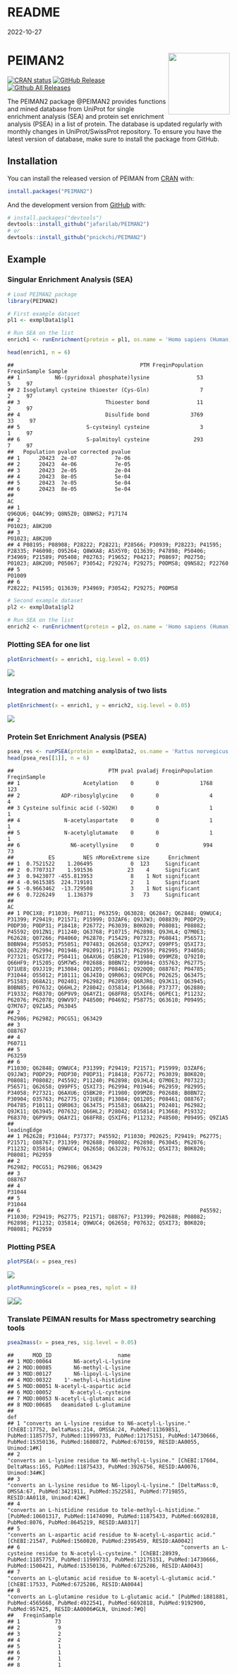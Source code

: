 README
================
2022-10-27

# PEIMAN2 <a href='https://github.com/pnickchi/PEIMAN2/'><img src="vignettes/logo.png" align="right" height="139"/></a>

<!-- badges: start -->

[![CRAN
status](https://www.r-pkg.org/badges/version/PEIMAN2)](https://cran.r-project.org/package=PEIMAN2)
[![GitHub
Release](https://img.shields.io/github/release/jafarilab/PEIMAN2?style=flat)](https://github.com/jafarilab/PEIMAN2/releases)
[![Github All
Releases](https://cranlogs.r-pkg.org/badges/PEIMAN2)](https://github.com/jafarilab/PEIMAN2)

<!-- badges: end -->

The PEIMAN2 package @PEIMAN2 provides functions and mined database from
UniProt for single enrichment analysis (SEA) and protein set enrichment
analysis (PSEA) in a list of protein. The database is updated regularly
with monthly changes in UniProt/SwissProt repository. To ensure you have
the latest version of database, make sure to install the package from
GitHub.

## Installation

You can install the released version of PEIMAN from
[CRAN](https://CRAN.R-project.org) with:

``` r
install.packages("PEIMAN2")
```

And the development version from [GitHub](https://github.com/) with:

``` r
# install.packages("devtools")
devtools::install_github("jafarilab/PEIMAN2")
# or
devtools::install_github("pnickchi/PEIMAN2")
```

## Example

### Singular Enrichment Analysis (SEA)

``` r
# Load PEIMAN2 package
library(PEIMAN2)

# First example dataset
pl1 <- exmplData1$pl1

# Run SEA on the list
enrich1 <- runEnrichment(protein = pl1, os.name = 'Homo sapiens (Human)')

head(enrich1, n = 6)
```

    ##                                        PTM FreqinPopulation FreqinSample Sample
    ## 1           N6-(pyridoxal phosphate)lysine               53            5     97
    ## 2 Isoglutamyl cysteine thioester (Cys-Gln)                7            2     97
    ## 3                           Thioester bond               11            2     97
    ## 4                           Disulfide bond             3769           33     97
    ## 5                     S-cysteinyl cysteine                3            1     97
    ## 6                     S-palmitoyl cysteine              293            7     97
    ##   Population pvalue corrected pvalue
    ## 1      20423  2e-07            7e-06
    ## 2      20423  4e-06            7e-05
    ## 3      20423  2e-05            2e-04
    ## 4      20423  8e-05            5e-04
    ## 5      20423  7e-05            5e-04
    ## 6      20423  8e-05            5e-04
    ##                                                                                                                                                                                                                                                                       AC
    ## 1                                                                                                                                                                                                                                 Q96QU6; Q4AC99; Q8N5Z0; Q8NHS2; P17174
    ## 2                                                                                                                                                                                                                                                         P01023; A8K2U0
    ## 3                                                                                                                                                                                                                                                         P01023; A8K2U0
    ## 4 P08195; P08908; P28222; P28221; P28566; P30939; P28223; P41595; P28335; P46098; O95264; Q8WXA8; A5X5Y0; Q13639; P47898; P50406; P34969; P21589; P05408; P02763; P19652; P04217; P08697; P02750; P01023; A8K2U0; P05067; P30542; P29274; P29275; P0DMS8; Q9NS82; P22760
    ## 5                                                                                                                                                                                                                                                                 P01009
    ## 6                                                                                                                                                                                                                 P28222; P41595; Q13639; P34969; P30542; P29275; P0DMS8

``` r
# Second example dataset
pl2 <- exmplData1$pl2

# Run SEA on the list
enrich2 <- runEnrichment(protein = pl2, os.name = 'Homo sapiens (Human)')
```

### Plotting SEA for one list

``` r
plotEnrichment(x = enrich1, sig.level = 0.05)
```

![](README_files/figure-gfm/unnamed-chunk-5-1.png)<!-- -->

### Integration and matching analysis of two lists

``` r
plotEnrichment(x = enrich1, y = enrich2, sig.level = 0.05)
```

![](README_files/figure-gfm/unnamed-chunk-6-1.png)<!-- -->

### Protein Set Enrichment Analysis (PSEA)

``` r
psea_res <- runPSEA(protein = exmplData2, os.name = 'Rattus norvegicus (Rat)', nperm = 100)
head(psea_res[[1]], n = 6)
```

    ##                              PTM pval pvaladj FreqinPopulation FreqinSample
    ## 1                    Acetylation    0       0             1768          123
    ## 2             ADP-ribosylglycine    0       0                4            4
    ## 3 Cysteine sulfinic acid (-SO2H)    0       0                1            1
    ## 4              N-acetylaspartate    0       0                1            1
    ## 5              N-acetylglutamate    0       0                1            1
    ## 6                N6-acetyllysine    0       0              994           73
    ##           ES         NES nMoreExtreme size      Enrichment
    ## 1  0.7521522    1.206495            0  123     Significant
    ## 2  0.7707317    1.591536           23    4     Significant
    ## 3  0.9423077 -455.813953            8    1 Not significant
    ## 4 -0.9615385  224.719101            2    1     Significant
    ## 5 -0.9663462  -13.729508            3    1 Not significant
    ## 6  0.7226249    1.136379            3   73     Significant
    ##                                                                                                                                                                                                                                                                                                                                                                                                                                                                                                                                                                                                                                                                                                                                                                                                                                                                                                                                                                                                                       AC
    ## 1 P0C1X8; P11030; P60711; P63259; Q63028; Q62847; Q62848; Q9WUC4; P31399; P29419; P21571; P15999; D3ZAF6; Q9JJW3; O08839; P0DP29; P0DP30; P0DP31; P18418; P26772; P63039; B0K020; P08081; P08082; P45592; Q91ZN1; P11240; Q63768; P10715; P62898; Q9JHL4; Q7M0E3; P62628; Q07266; P84060; P62870; P15429; P07323; P60841; P56571; B0BN94; P55053; P55051; P07483; Q62658; Q32PX7; Q99PF5; Q5XI73; Q63228; P62994; P01946; P02091; P11517; P62959; P82995; P34058; P27321; Q5XI72; P50411; Q6AXU6; Q5BK20; P11980; Q99MZ8; Q792I0; Q66HF9; P15205; Q5M7W5; P02688; B0BN72; P30904; O35763; P62775; Q71UE8; Q9JJ19; P13084; Q01205; P08461; Q920Q0; O88767; P04785; P31044; O55012; P10111; Q6J4I0; Q9R063; Q9EPC6; P02625; Q63475; P51583; Q68A21; P02401; P62982; P62859; Q6RJR6; Q9JK11; Q63945; B0BN85; P07632; Q66HL2; P28042; O35814; P13668; P37377; Q62880; P19332; P68370; Q6P9V9; Q6AYZ1; Q68FR8; Q5XIF6; Q6PEC1; P11232; P62076; P62078; Q9WV97; P48500; P04692; P58775; Q63610; P09495; Q7M767; Q9Z1A5; P63045
    ## 2                                                                                                                                                                                                                                                                                                                                                                                                                                                                                                                                                                                                                                                                                                                                                                                                                                                                                                                                                                                         P62986; P62982; P0CG51; Q63429
    ## 3                                                                                                                                                                                                                                                                                                                                                                                                                                                                                                                                                                                                                                                                                                                                                                                                                                                                                                                                                                                                                 O88767
    ## 4                                                                                                                                                                                                                                                                                                                                                                                                                                                                                                                                                                                                                                                                                                                                                                                                                                                                                                                                                                                                                 P60711
    ## 5                                                                                                                                                                                                                                                                                                                                                                                                                                                                                                                                                                                                                                                                                                                                                                                                                                                                                                                                                                                                                 P63259
    ## 6                                                                                                                                                                                                                                                                                                                                                                                                                 P11030; Q62848; Q9WUC4; P31399; P29419; P21571; P15999; D3ZAF6; Q9JJW3; P0DP29; P0DP30; P0DP31; P18418; P26772; P63039; B0K020; P08081; P08082; P45592; P11240; P62898; Q9JHL4; Q7M0E3; P07323; P56571; Q62658; Q99PF5; Q5XI73; P62994; P01946; P62959; P82995; P34058; P27321; Q6AXU6; Q5BK20; P11980; Q99MZ8; P02688; B0BN72; P30904; O35763; P62775; Q71UE8; P13084; Q01205; P08461; O88767; P04785; P10111; Q9R063; Q63475; P51583; Q68A21; P02401; P62982; Q9JK11; Q63945; P07632; Q66HL2; P28042; O35814; P13668; P19332; P68370; Q6P9V9; Q6AYZ1; Q68FR8; Q5XIF6; P11232; P48500; P09495; Q9Z1A5
    ##                                                                                                                                                                                                      leadingEdge
    ## 1 P62628; P31044; P37377; P45592; P11030; P02625; P29419; P62775; P21571; O88767; P31399; P02688; P08082; P62898; P63045; P62076; P11232; O35814; Q9WUC4; Q62658; Q63228; P07632; Q5XI73; B0K020; P08081; P62959
    ## 2                                                                                                                                                                                 P62982; P0CG51; P62986; Q63429
    ## 3                                                                                                                                                                                                         O88767
    ## 4                                                                                                                                                                                                         P31044
    ## 5                                                                                                                                                                                                         P31044
    ## 6                                                         P45592; P11030; P29419; P62775; P21571; O88767; P31399; P02688; P08082; P62898; P11232; O35814; Q9WUC4; Q62658; P07632; Q5XI73; B0K020; P08081; P62959

### Plotting PSEA

``` r
plotPSEA(x = psea_res)
```

<img src="README_files/figure-gfm/unnamed-chunk-8-1.png" style="display: block; margin: auto;" />

``` r
plotRunningScore(x = psea_res, nplot = 8) 
```

![](README_files/figure-gfm/unnamed-chunk-9-1.png)<!-- -->![](README_files/figure-gfm/unnamed-chunk-9-2.png)<!-- -->

### Translate PEIMAN results for Mass spectrometry searching tools

``` r
psea2mass(x = psea_res, sig.level = 0.05)
```

    ##      MOD_ID                     name
    ## 1 MOD:00064       N6-acetyl-L-lysine
    ## 2 MOD:00085       N6-methyl-L-lysine
    ## 3 MOD:00127       N6-lipoyl-L-lysine
    ## 4 MOD:00322    1'-methyl-L-histidine
    ## 5 MOD:00051 N-acetyl-L-aspartic acid
    ## 6 MOD:00052      N-acetyl-L-cysteine
    ## 7 MOD:00053 N-acetyl-L-glutamic acid
    ## 8 MOD:00685   deamidated L-glutamine
    ##                                                                                                                                                                                                                                                           def
    ## 1 "converts an L-lysine residue to N6-acetyl-L-lysine." [ChEBI:17752, DeltaMass:214, OMSSA:24, PubMed:11369851, PubMed:11857757, PubMed:11999733, PubMed:12175151, PubMed:14730666, PubMed:15350136, PubMed:1680872, PubMed:670159, RESID:AA0055, Unimod:1#K]
    ## 2                                                                                                              "converts an L-lysine residue to N6-methyl-L-lysine." [ChEBI:17604, DeltaMass:165, PubMed:11875433, PubMed:3926756, RESID:AA0076, Unimod:34#K]
    ## 3                                                                                                    "converts an L-lysine residue to N6-lipoyl-L-lysine." [DeltaMass:0, OMSSA:67, PubMed:3421911, PubMed:3522581, PubMed:7719855, RESID:AA0118, Unimod:42#K]
    ## 4                                                                                "converts an L-histidine residue to tele-methyl-L-histidine." [PubMed:10601317, PubMed:11474090, PubMed:11875433, PubMed:6692818, PubMed:8076, PubMed:8645219, RESID:AA0317]
    ## 5                                                                                                                              "converts an L-aspartic acid residue to N-acetyl-L-aspartic acid." [ChEBI:21547, PubMed:1560020, PubMed:2395459, RESID:AA0042]
    ## 6                                                   "converts an L-cysteine residue to N-acetyl-L-cysteine." [ChEBI:28939, PubMed:11857757, PubMed:11999733, PubMed:12175151, PubMed:14730666, PubMed:1500421, PubMed:15350136, PubMed:6725286, RESID:AA0043]
    ## 7                                                                                                                                              "converts an L-glutamic acid residue to N-acetyl-L-glutamic acid." [ChEBI:17533, PubMed:6725286, RESID:AA0044]
    ## 8                                                                         "converts an L-glutamine residue to L-glutamic acid." [PubMed:1881881, PubMed:4565668, PubMed:4922541, PubMed:6692818, PubMed:9192900, PubMed:957425, RESID:AA0006#GLN, Unimod:7#Q]
    ##   FreqinSample
    ## 1           73
    ## 2            9
    ## 3            2
    ## 4            2
    ## 5            1
    ## 6            1
    ## 7            1
    ## 8            1
